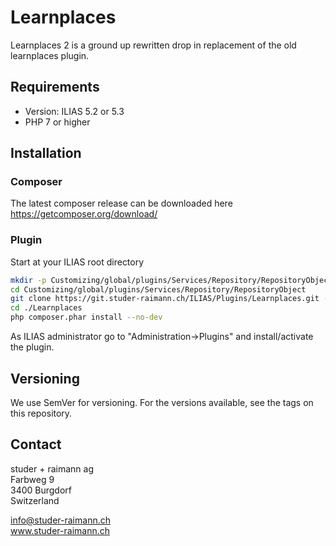 # Learnplaces
Learnplaces 2 is a ground up rewritten drop in replacement of 
the old learnplaces plugin.

## Requirements
* Version: ILIAS 5.2 or 5.3
* PHP 7 or higher

## Installation

### Composer
The latest composer release can be downloaded here <https://getcomposer.org/download/>

### Plugin
Start at your ILIAS root directory  

```bash
mkdir -p Customizing/global/plugins/Services/Repository/RepositoryObject  
cd Customizing/global/plugins/Services/Repository/RepositoryObject
git clone https://git.studer-raimann.ch/ILIAS/Plugins/Learnplaces.git -b develop
cd ./Learnplaces
php composer.phar install --no-dev
```  
As ILIAS administrator go to "Administration->Plugins" and install/activate the plugin.  

## Versioning
We use SemVer for versioning. For the versions available, see the tags on this repository.

## Contact

studer + raimann ag  
Farbweg 9  
3400 Burgdorf  
Switzerland

info@studer-raimann.ch  
www.studer-raimann.ch 